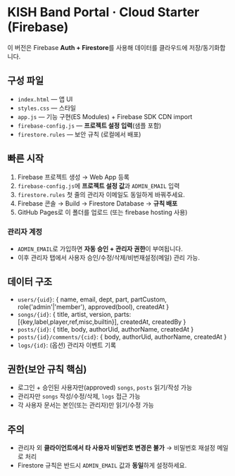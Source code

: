 # KISH Band Portal · Cloud Starter (Firebase)

이 버전은 Firebase **Auth + Firestore**를 사용해 데이터를 클라우드에 저장/동기화합니다.

## 구성 파일
- `index.html` — 앱 UI
- `styles.css` — 스타일
- `app.js` — 기능 구현(ES Modules) + Firebase SDK CDN import
- `firebase-config.js` — **프로젝트 설정 입력**(샘플 포함)
- `firestore.rules` — 보안 규칙 (로컬에서 배포)

## 빠른 시작
1. Firebase 프로젝트 생성 → Web App 등록
2. `firebase-config.js`에 **프로젝트 설정 값**과 `ADMIN_EMAIL` 입력
3. `firestore.rules` 첫 줄의 관리자 이메일도 동일하게 바꿔주세요.
4. Firebase 콘솔 → Build → Firestore Database → **규칙 배포**
5. GitHub Pages로 이 폴더를 업로드 (또는 firebase hosting 사용)

### 관리자 계정
- `ADMIN_EMAIL`로 가입하면 **자동 승인 + 관리자 권한**이 부여됩니다.
- 이후 관리자 탭에서 사용자 승인/수정/삭제/비번재설정(메일) 관리 가능.

## 데이터 구조
- `users/{uid}`: { name, email, dept, part, partCustom, role('admin'|'member'), approved(bool), createdAt }
- `songs/{id}`: { title, artist, version, parts:[{key,label,player,ref,misc,builtin}], createdAt, createdBy }
- `posts/{id}`: { title, body, authorUid, authorName, createdAt }
- `posts/{id}/comments/{cid}`: { body, authorUid, authorName, createdAt }
- `logs/{id}`: (옵션) 관리자 이벤트 기록

## 권한(보안 규칙 핵심)
- 로그인 + 승인된 사용자만(approved) `songs`, `posts` 읽기/작성 가능
- 관리자만 `songs` 작성/수정/삭제, `logs` 접근 가능
- 각 사용자 문서는 본인(또는 관리자)만 읽기/수정 가능

## 주의
- 관리자 외 **클라이언트에서 타 사용자 비밀번호 변경은 불가** → 비밀번호 재설정 메일로 처리
- Firestore 규칙은 반드시 `ADMIN_EMAIL` 값과 **동일**하게 설정하세요.
